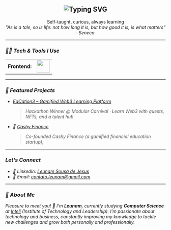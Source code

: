 <h2 align="center">
  <img src="https://readme-typing-svg.herokuapp.com?font=Fira+Code&weight=500&size=24&pause=1000&center=true&vCenter=true&width=435&lines=Hey%2C+I'm+Leunam+%F0%9F%91%8B;Developer+and+Tech+Enthusiast!" alt="Typing SVG" />
</h2>

<p align="center">
  Self-taught, curious, always learning <br>
  <i class="latin">"As is a tale, so is life: not how long it is, but how good it is, is what matters"<i> - Seneca.
</p>
    
---

### 👨‍💻 Tech & Tools I Use

<table>
  <tr>
    <td><strong>Frontend:</strong></td>
    <td><img src="https://skillicons.dev/icons?i=html,css,js, python" height="40"/></td>
  </tr>
</table>

---

### 📌 Featured Projects

- [EdCation3 – Gamified Web3 Learning Platform](https://github.com/Inteli-Club5/EdCation)  
  > Hackathon Winner @ Modular Carnival · Learn Web3 with quests, NFTs, and a talent hub

- 🦁 [Cashy Finance](https://www.instagram.com/cashy.finance/)  
  > Co-founded Cashy Finance (a gamified financial education startup);

---

### Let's Connect

- 💼 LinkedIn: [Leunam Sousa de Jesus](https://www.linkedin.com/in/leunam/)  
- 📧 Email: [contato.leunam@gmail.com](mailto:contato.leunam@gmail.com)

---

### 🧠 About Me

Pleasure to meet you! 👋 I'm **Leunam**, currently studying **Computer Science** at [Inteli](https://www.inteli.edu.br/) (Institute of Technology and Leadership). I’m passionate about technology and business, constantly improving my knowledge to tackle new challenges and grow both personally and professionally.  
